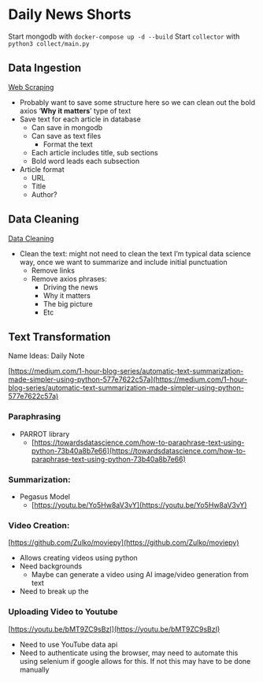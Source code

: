 # Daily News Shorts

Start mongodb with `docker-compose up -d --build`
Start `collector` with `python3 collect/main.py`


## Data Ingestion

[Web Scraping](Daily%20News%20Shorts%202c0634dfa4254d6584c2f87811f62235/Web%20Scraping%20220c92dca1714940ad0519a89cbf3ac9.md)

- Probably want to save some structure here so we can clean out the bold axios ‘**Why it matters**’ type of text
- Save text for each article in database
    - Can save in mongodb
    - Can save as text files
        - Format the text
    - Each article includes title, sub sections
    - Bold word leads each subsection
- Article format
    - URL
    - Title
    - Author?

## Data Cleaning

[Data Cleaning](Daily%20News%20Shorts%202c0634dfa4254d6584c2f87811f62235/Data%20Cleaning%202d132caf644d4556a0b0430ce47eb1b7.md)

- Clean the text:  might not need to clean the text I’m typical data science way, once we want to summarize and include initial punctuation
    - Remove links
    - Remove axios phrases:
        - Driving the news
        - Why it matters
        - The big picture
        - Etc

## Text Transformation

Name Ideas:  Daily Note

[https://medium.com/1-hour-blog-series/automatic-text-summarization-made-simpler-using-python-577e7622c57a](https://medium.com/1-hour-blog-series/automatic-text-summarization-made-simpler-using-python-577e7622c57a)

### Paraphrasing

- PARROT library
    - [https://towardsdatascience.com/how-to-paraphrase-text-using-python-73b40a8b7e66](https://towardsdatascience.com/how-to-paraphrase-text-using-python-73b40a8b7e66)

### Summarization:

- Pegasus Model
    - [https://youtu.be/Yo5Hw8aV3vY](https://youtu.be/Yo5Hw8aV3vY)

### Video Creation:

[https://github.com/Zulko/moviepy](https://github.com/Zulko/moviepy)

- Allows creating videos using python
- Need backgrounds
    - Maybe can generate a video using AI image/video generation from text
- Need to break up the

### Uploading Video to Youtube

[https://youtu.be/bMT9ZC9sBzI](https://youtu.be/bMT9ZC9sBzI)

- Need to use YouTube data api
- Need to authenticate using the browser, may need to automate this using selenium if google allows for this.  If not this may have to be done manually
